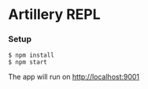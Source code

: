 # Artillery REPL

### Setup

```
$ npm install
$ npm start
```

The app will run on [http://localhost:9001](http://localhost:9001)
